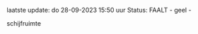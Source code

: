 laatste update: 
do 28-09-2023 15:50   uur 
Status: FAALT - geel - 
<div class="service Y">schijfruimte</div>